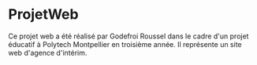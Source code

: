 # ProjetWeb

Ce projet web a été réalisé par Godefroi Roussel dans le cadre d'un projet éducatif à Polytech Montpellier en troisième année.
Il représente un site web d'agence d'intérim.
